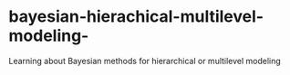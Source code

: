 # bayesian-hierachical-multilevel-modeling-
Learning about Bayesian methods for hierarchical or multilevel modeling
